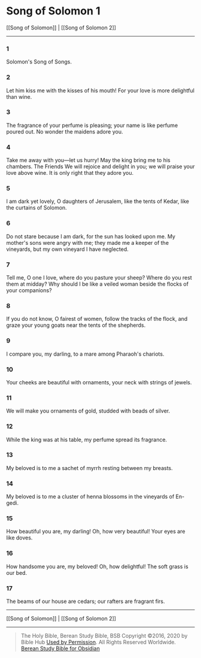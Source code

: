 # Song of Solomon 1

[[Song of Solomon]] | [[Song of Solomon 2]]

---

### 1
Solomon's Song of Songs.

### 2
Let him kiss me with the kisses of his mouth! For your love is more delightful than wine.

### 3
The fragrance of your perfume is pleasing; your name is like perfume poured out. No wonder the maidens adore you.

### 4
Take me away with you—let us hurry! May the king bring me to his chambers. The Friends We will rejoice and delight in you; we will praise your love above wine. It is only right that they adore you.

### 5
I am dark yet lovely, O daughters of Jerusalem, like the tents of Kedar, like the curtains of Solomon.

### 6
Do not stare because I am dark, for the sun has looked upon me. My mother's sons were angry with me; they made me a keeper of the vineyards, but my own vineyard I have neglected.

### 7
Tell me, O one I love, where do you pasture your sheep? Where do you rest them at midday? Why should I be like a veiled woman beside the flocks of your companions?

### 8
If you do not know, O fairest of women, follow the tracks of the flock, and graze your young goats near the tents of the shepherds.

### 9
I compare you, my darling, to a mare among Pharaoh's chariots.

### 10
Your cheeks are beautiful with ornaments, your neck with strings of jewels.

### 11
We will make you ornaments of gold, studded with beads of silver.

### 12
While the king was at his table, my perfume spread its fragrance.

### 13
My beloved is to me a sachet of myrrh resting between my breasts.

### 14
My beloved is to me a cluster of henna blossoms in the vineyards of En-gedi.

### 15
How beautiful you are, my darling! Oh, how very beautiful! Your eyes are like doves.

### 16
How handsome you are, my beloved! Oh, how delightful! The soft grass is our bed.

### 17
The beams of our house are cedars; our rafters are fragrant firs.

---

[[Song of Solomon]] | [[Song of Solomon 2]]

---

> The Holy Bible, Berean Study Bible, BSB
> Copyright &copy;2016, 2020 by Bible Hub
> [Used by Permission](https://berean.bible/terms.htm). All Rights Reserved Worldwide.
> [Berean Study Bible for Obsidian](https://github.com/gapmiss/berean-study-bible-for-obsidian)

